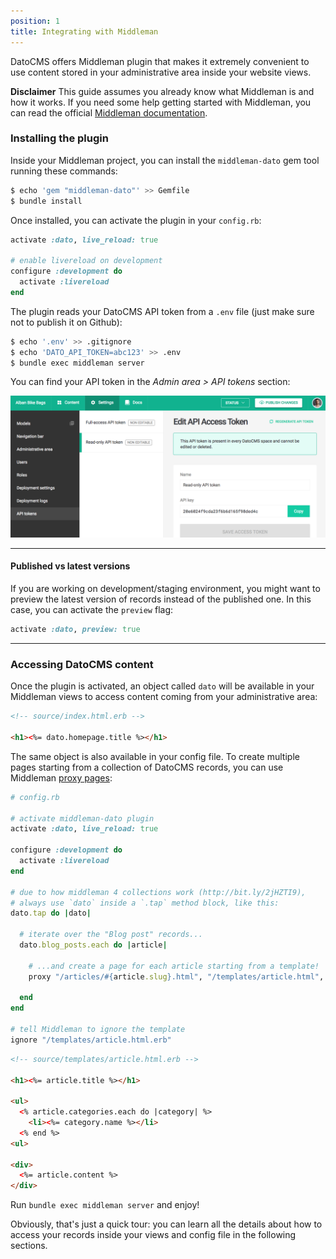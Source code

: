 ```yaml
---
position: 1
title: Integrating with Middleman
---
```


DatoCMS offers Middleman plugin that makes it extremely convenient to use content stored in your administrative area inside your website views.

**Disclaimer** This guide assumes you already know what Middleman is and how it works. If you need some help getting started with Middleman, you can read the official [Middleman documentation](https://middlemanapp.com/basics/install/).

### Installing the plugin

Inside your Middleman project, you can install the `middleman-dato` gem tool running these commands:

```bash
$ echo 'gem "middleman-dato"' >> Gemfile
$ bundle install
```

Once installed, you can activate the plugin in your `config.rb`:

```ruby
activate :dato, live_reload: true

# enable livereload on development
configure :development do
  activate :livereload
end
```

The plugin reads your DatoCMS API token from a `.env` file (just make sure not to publish it on Github):

```bash
$ echo '.env' >> .gitignore
$ echo 'DATO_API_TOKEN=abc123' >> .env
$ bundle exec middleman server
```

You can find your API token in the *Admin area > API tokens* section:

![foo](../images/api-token.png)

---

#### Published vs latest versions

If you are working on development/staging environment, you might want to preview the latest version of records instead of the published one. In this case, you can activate the `preview` flag:

```ruby
activate :dato, preview: true
```

---

### Accessing DatoCMS content

Once the plugin is activated, an object called `dato` will be available in your Middleman views to access content coming from your administrative area:

```html
<!-- source/index.html.erb -->

<h1><%= dato.homepage.title %></h1>
```

The same object is also available in your config file. To create multiple pages starting from a collection of DatoCMS records, you can use Middleman [proxy pages](https://middlemanapp.com/advanced/dynamic_pages/):

```ruby
# config.rb

# activate middleman-dato plugin
activate :dato, live_reload: true

configure :development do
  activate :livereload
end

# due to how middleman 4 collections work (http://bit.ly/2jHZTI9), 
# always use `dato` inside a `.tap` method block, like this:
dato.tap do |dato|

  # iterate over the "Blog post" records...
  dato.blog_posts.each do |article|

    # ...and create a page for each article starting from a template!
    proxy "/articles/#{article.slug}.html", "/templates/article.html", locals: { article: article }

  end
end

# tell Middleman to ignore the template
ignore "/templates/article.html.erb"
```

```html
<!-- source/templates/article.html.erb -->

<h1><%= article.title %></h1>

<ul>
  <% article.categories.each do |category| %>
    <li><%= category.name %></li>
  <% end %>
<ul>

<div>
  <%= article.content %>
</div>
```

Run `bundle exec middleman server` and enjoy!

Obviously, that's just a quick tour: you can learn all the details about how to access your records inside your views and config file in the following sections.
